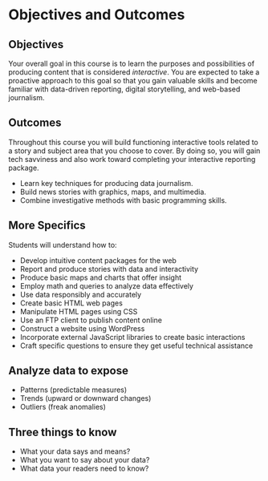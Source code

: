 # Objectives and Outcomes

## Objectives
Your overall goal in this course is to learn the purposes and possibilities of producing content that is considered _interactive_. You are expected to take a proactive approach to this goal so that you gain valuable skills and become familiar with data-driven reporting, digital storytelling, and web-based journalism.

## Outcomes
Throughout this course you will build functioning interactive tools related to a story and subject area that you choose to cover. By doing so, you will gain tech savviness and also work toward completing your interactive reporting package.

- Learn key techniques for producing data journalism.
- Build news stories with graphics, maps, and multimedia.
- Combine investigative methods with basic programming skills.

## More Specifics
Students will understand how to:
- Develop intuitive content packages for the web
- Report and produce stories with data and interactivity
- Produce basic maps and charts that offer insight
- Employ math and queries to analyze data effectively
- Use data responsibly and accurately
- Create basic HTML web pages
- Manipulate HTML pages using CSS
- Use an FTP client to publish content online
- Construct a website using WordPress
- Incorporate external JavaScript libraries to create basic interactions
- Craft specific questions to ensure they get useful technical assistance

## Analyze data to expose
- Patterns (predictable measures)
- Trends (upward or downward changes)
- Outliers (freak anomalies)

## Three things to know
- What your data says and means?
- What you want to say about your data?
- What data your readers need to know?
